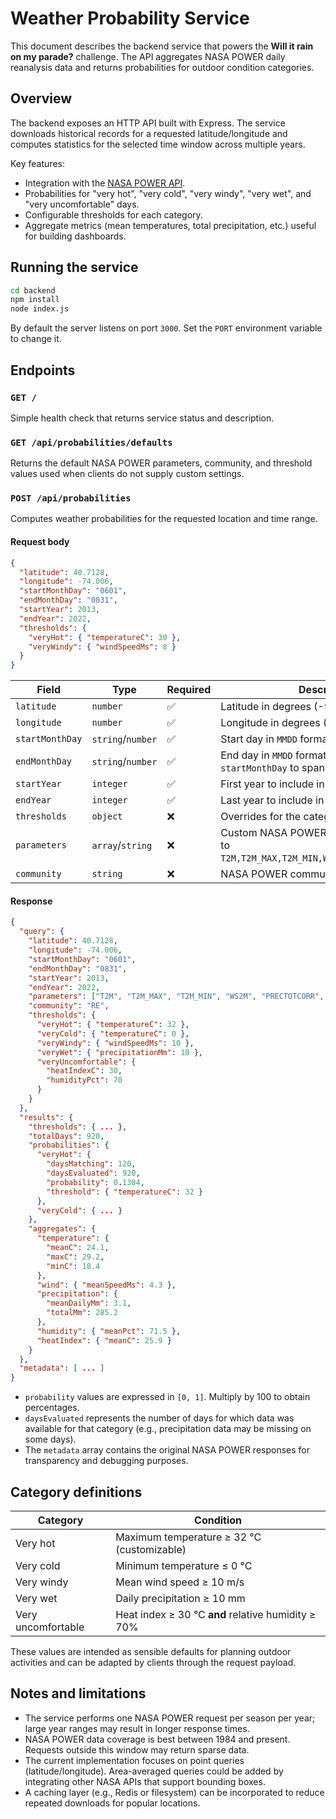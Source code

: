# Weather Probability Service

This document describes the backend service that powers the **Will it rain on my parade?** challenge. The API aggregates NASA POWER daily reanalysis data and returns probabilities for outdoor condition categories.

## Overview

The backend exposes an HTTP API built with Express. The service downloads historical records for a requested latitude/longitude and computes statistics for the selected time window across multiple years.

Key features:

- Integration with the [NASA POWER API](https://power.larc.nasa.gov/).
- Probabilities for "very hot", "very cold", "very windy", "very wet", and "very uncomfortable" days.
- Configurable thresholds for each category.
- Aggregate metrics (mean temperatures, total precipitation, etc.) useful for building dashboards.

## Running the service

```bash
cd backend
npm install
node index.js
```

By default the server listens on port `3000`. Set the `PORT` environment variable to change it.

## Endpoints

### `GET /`

Simple health check that returns service status and description.

### `GET /api/probabilities/defaults`

Returns the default NASA POWER parameters, community, and threshold values used when clients do not supply custom settings.

### `POST /api/probabilities`

Computes weather probabilities for the requested location and time range.

#### Request body

```json
{
  "latitude": 40.7128,
  "longitude": -74.006,
  "startMonthDay": "0601",
  "endMonthDay": "0831",
  "startYear": 2013,
  "endYear": 2022,
  "thresholds": {
    "veryHot": { "temperatureC": 30 },
    "veryWindy": { "windSpeedMs": 8 }
  }
}
```

| Field | Type | Required | Description |
| --- | --- | --- | --- |
| `latitude` | `number` | ✅ | Latitude in degrees (-90 to 90). |
| `longitude` | `number` | ✅ | Longitude in degrees (-180 to 180). |
| `startMonthDay` | `string`/`number` | ✅ | Start day in `MMDD` format. |
| `endMonthDay` | `string`/`number` | ✅ | End day in `MMDD` format. Can be before `startMonthDay` to span two calendar years. |
| `startYear` | `integer` | ✅ | First year to include in the analysis. |
| `endYear` | `integer` | ✅ | Last year to include in the analysis. |
| `thresholds` | `object` | ❌ | Overrides for the category thresholds. |
| `parameters` | `array`/`string` | ❌ | Custom NASA POWER parameters. Defaults to `T2M,T2M_MAX,T2M_MIN,WS2M,PRECTOTCORR,RH2M`. |
| `community` | `string` | ❌ | NASA POWER community (defaults to `RE`). |

#### Response

```json
{
  "query": {
    "latitude": 40.7128,
    "longitude": -74.006,
    "startMonthDay": "0601",
    "endMonthDay": "0831",
    "startYear": 2013,
    "endYear": 2022,
    "parameters": ["T2M", "T2M_MAX", "T2M_MIN", "WS2M", "PRECTOTCORR", "RH2M"],
    "community": "RE",
    "thresholds": {
      "veryHot": { "temperatureC": 32 },
      "veryCold": { "temperatureC": 0 },
      "veryWindy": { "windSpeedMs": 10 },
      "veryWet": { "precipitationMm": 10 },
      "veryUncomfortable": {
        "heatIndexC": 30,
        "humidityPct": 70
      }
    }
  },
  "results": {
    "thresholds": { ... },
    "totalDays": 920,
    "probabilities": {
      "veryHot": {
        "daysMatching": 120,
        "daysEvaluated": 920,
        "probability": 0.1304,
        "threshold": { "temperatureC": 32 }
      },
      "veryCold": { ... }
    },
    "aggregates": {
      "temperature": {
        "meanC": 24.1,
        "maxC": 29.2,
        "minC": 18.4
      },
      "wind": { "meanSpeedMs": 4.3 },
      "precipitation": {
        "meanDailyMm": 3.1,
        "totalMm": 285.2
      },
      "humidity": { "meanPct": 71.5 },
      "heatIndex": { "meanC": 25.9 }
    }
  },
  "metadata": [ ... ]
}
```

- `probability` values are expressed in `[0, 1]`. Multiply by 100 to obtain percentages.
- `daysEvaluated` represents the number of days for which data was available for that category (e.g., precipitation data may be missing on some days).
- The `metadata` array contains the original NASA POWER responses for transparency and debugging purposes.

## Category definitions

| Category | Condition |
| --- | --- |
| Very hot | Maximum temperature ≥ 32 °C (customizable) |
| Very cold | Minimum temperature ≤ 0 °C |
| Very windy | Mean wind speed ≥ 10 m/s |
| Very wet | Daily precipitation ≥ 10 mm |
| Very uncomfortable | Heat index ≥ 30 °C **and** relative humidity ≥ 70% |

These values are intended as sensible defaults for planning outdoor activities and can be adapted by clients through the request payload.

## Notes and limitations

- The service performs one NASA POWER request per season per year; large year ranges may result in longer response times.
- NASA POWER data coverage is best between 1984 and present. Requests outside this window may return sparse data.
- The current implementation focuses on point queries (latitude/longitude). Area-averaged queries could be added by integrating other NASA APIs that support bounding boxes.
- A caching layer (e.g., Redis or filesystem) can be incorporated to reduce repeated downloads for popular locations.

